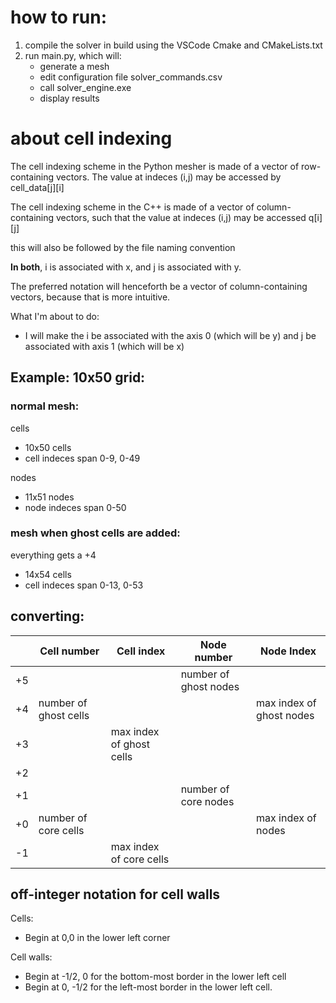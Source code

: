 # how to run:
1) compile the solver in build using the VSCode Cmake and CMakeLists.txt
2) run main.py, which will:
    - generate a mesh 
    - edit configuration file solver_commands.csv
    - call solver_engine.exe
    - display results

# about cell indexing
The cell indexing scheme in the Python mesher is made of a vector of row-containing vectors. The value at indeces (i,j) may be accessed by cell_data[j][i]

The cell indexing scheme in the C++ is made of a vector of column-containing vectors, such that the value at indeces (i,j) may be accessed q[i][j]

this will also be followed by the file naming convention

**In both**, i is associated with x, and j is associated with y.

The preferred notation will henceforth be a vector of column-containing vectors, because that is more intuitive.  


What I'm about to do:
 - I will make the i be associated with the axis 0 (which will be y) and j be associated with axis 1 (which will be x)
  

## Example: 10x50 grid:
### normal mesh:
cells
 - 10x50 cells
 - cell indeces span 0-9, 0-49

nodes
 - 11x51 nodes
 - node indeces span 0-50

### mesh when ghost cells are added:
everything gets a +4
 - 14x54 cells
 - cell indeces span 0-13, 0-53


## converting:


|     | Cell number           | Cell index               | Node number           | Node Index         |
| --- | --------------------- | ------------------------ | --------------------- | ------------------ |
| +5  |                       |                          | number of ghost nodes |                    |
| +4  | number of ghost cells |                          |                       | max index of ghost nodes |
| +3  |                       | max index of ghost cells |                       |                    |
| +2  |                       |                          |                       |                    |
| +1  |                       |                          | number of core nodes  |                    |
| +0  | number of core cells  |                          |                       | max index of nodes |
| -1  |                       | max index of core cells  |                       |                    |


## off-integer notation for cell walls
Cells:
 - Begin at 0,0 in the lower left corner
 
Cell walls:
 - Begin at -1/2, 0 for the bottom-most border in the lower left cell
 - Begin at 0, -1/2 for the left-most border in the lower left cell.
 
